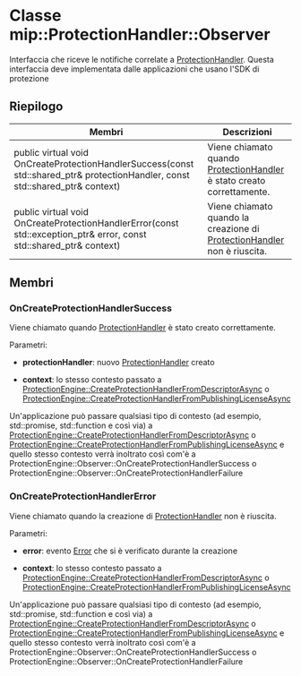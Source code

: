 # <a name="class-mipprotectionhandlerobserver"></a>Classe mip::ProtectionHandler::Observer 
Interfaccia che riceve le notifiche correlate a [ProtectionHandler](class_mip_protectionhandler.md).
Questa interfaccia deve implementata dalle applicazioni che usano l'SDK di protezione
  
## <a name="summary"></a>Riepilogo
 Membri                        | Descrizioni                                
--------------------------------|---------------------------------------------
public virtual void OnCreateProtectionHandlerSuccess(const std::shared_ptr<ProtectionHandler>& protectionHandler, const std::shared_ptr<void>& context)  |  Viene chiamato quando [ProtectionHandler](class_mip_protectionhandler.md) è stato creato correttamente.
public virtual void OnCreateProtectionHandlerError(const std::exception_ptr& error, const std::shared_ptr<void>& context)  |  Viene chiamato quando la creazione di [ProtectionHandler](class_mip_protectionhandler.md) non è riuscita.
  
## <a name="members"></a>Membri
  
### <a name="oncreateprotectionhandlersuccess"></a>OnCreateProtectionHandlerSuccess
Viene chiamato quando [ProtectionHandler](class_mip_protectionhandler.md) è stato creato correttamente.

Parametri:  
* **protectionHandler**: nuovo [ProtectionHandler](class_mip_protectionhandler.md) creato


* **context**: lo stesso contesto passato a [ProtectionEngine::CreateProtectionHandlerFromDescriptorAsync](class_mip_protectionengine.md#createprotectionhandlerfromdescriptorasync) o [ProtectionEngine::CreateProtectionHandlerFromPublishingLicenseAsync](class_mip_protectionengine.md#createprotectionhandlerfrompublishinglicenseasync)


Un'applicazione può passare qualsiasi tipo di contesto (ad esempio, std::promise, std::function e così via) a [ProtectionEngine::CreateProtectionHandlerFromDescriptorAsync](class_mip_protectionengine.md#createprotectionhandlerfromdescriptorasync) o [ProtectionEngine::CreateProtectionHandlerFromPublishingLicenseAsync](class_mip_protectionengine.md#createprotectionhandlerfrompublishinglicenseasync) e quello stesso contesto verrà inoltrato così com'è a ProtectionEngine::Observer::OnCreateProtectionHandlerSuccess o ProtectionEngine::Observer::OnCreateProtectionHandlerFailure
  
### <a name="oncreateprotectionhandlererror"></a>OnCreateProtectionHandlerError
Viene chiamato quando la creazione di [ProtectionHandler](class_mip_protectionhandler.md) non è riuscita.

Parametri:  
* **error**: evento [Error](class_mip_error.md) che si è verificato durante la creazione 


* **context**: lo stesso contesto passato a [ProtectionEngine::CreateProtectionHandlerFromDescriptorAsync](class_mip_protectionengine.md#createprotectionhandlerfromdescriptorasync) o [ProtectionEngine::CreateProtectionHandlerFromPublishingLicenseAsync](class_mip_protectionengine.md#createprotectionhandlerfrompublishinglicenseasync)


Un'applicazione può passare qualsiasi tipo di contesto (ad esempio, std::promise, std::function e così via) a [ProtectionEngine::CreateProtectionHandlerFromDescriptorAsync](class_mip_protectionengine.md#createprotectionhandlerfromdescriptorasync) o [ProtectionEngine::CreateProtectionHandlerFromPublishingLicenseAsync](class_mip_protectionengine.md#createprotectionhandlerfrompublishinglicenseasync) e quello stesso contesto verrà inoltrato così com'è a ProtectionEngine::Observer::OnCreateProtectionHandlerSuccess o ProtectionEngine::Observer::OnCreateProtectionHandlerFailure